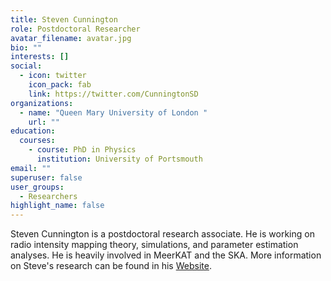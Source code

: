 ```yaml
---
title: Steven Cunnington
role: Postdoctoral Researcher
avatar_filename: avatar.jpg
bio: ""
interests: []
social:
  - icon: twitter
    icon_pack: fab
    link: https://twitter.com/CunningtonSD
organizations:
  - name: "Queen Mary University of London "
    url: ""
education:
  courses:
    - course: PhD in Physics
      institution: University of Portsmouth
email: ""
superuser: false
user_groups:
  - Researchers
highlight_name: false
---
```

Steven Cunnington is a postdoctoral research associate. He is working on radio intensity mapping theory, simulations, and parameter estimation analyses. He is heavily involved in MeerKAT and the SKA. More information on Steve's research can be found in his [Website](https://stevencunnington.wordpress.com/).